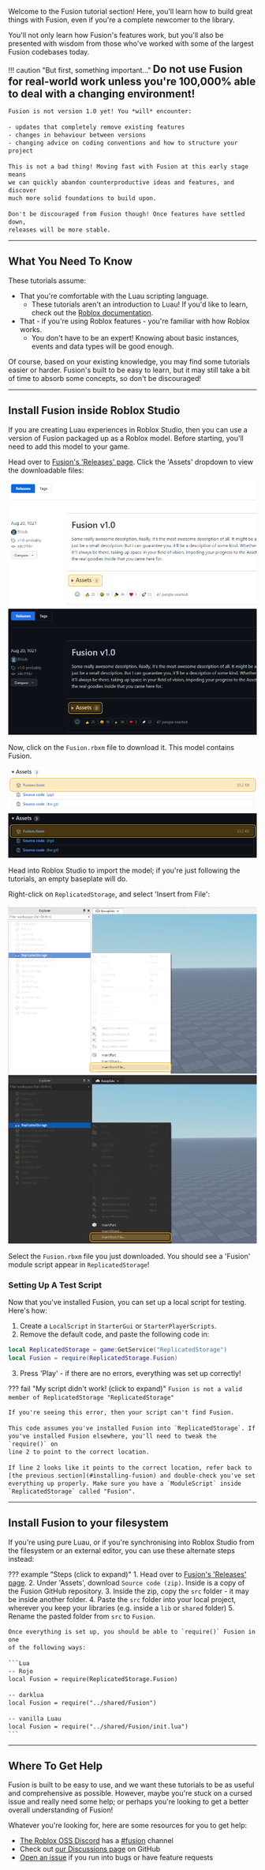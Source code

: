 Welcome to the Fusion tutorial section! Here, you'll learn how to build great
things with Fusion, even if you're a complete newcomer to the library.

You'll not only learn how Fusion's features work, but you'll also be presented
with wisdom from those who've worked with some of the largest Fusion codebases
today.

!!! caution "But first, something important..."
	**<span style="font-size: 1.5em; color: var(--fusiondoc-accent);">
	Do not use Fusion for real-world work unless you're 100,000% able to deal
	with a changing environment!
	</span>**

	Fusion is not version 1.0 yet! You *will* encounter:

	- updates that completely remove existing features
	- changes in behaviour between versions
	- changing advice on coding conventions and how to structure your project

	This is not a bad thing! Moving fast with Fusion at this early stage means
	we can quickly abandon counterproductive ideas and features, and discover
	much more solid foundations to build upon.

	Don't be discouraged from Fusion though! Once features have settled down,
	releases will be more stable.

-----

## What You Need To Know

These tutorials assume:

- That you're comfortable with the Luau scripting language.
	- These tutorials aren't an introduction to Luau! If you'd like to learn,
	check out the [Roblox documentation](https://create.roblox.com/docs).
- That - if you're using Roblox features - you're familiar with how Roblox works.
    - You don't have to be an expert! Knowing about basic instances, events
	and data types will be good enough.

Of course, based on your existing knowledge, you may find some tutorials easier
or harder. Fusion's built to be easy to learn, but it may still take a bit of
time to absorb some concepts, so don't be discouraged!

-----

## Install Fusion inside Roblox Studio

If you are creating Luau experiences in Roblox Studio, then you can use a
version of Fusion packaged up as a Roblox model. Before starting, you'll need
to add this model to your game.

Head over to [Fusion's 'Releases' page](https://github.com/Elttob/Fusion/releases).
Click the 'Assets' dropdown to view the downloadable files:

![Picture of Fusion's GitHub Releases page, with the Assets dropdown highlighted.](index/Github-Releases-Guide-1-Light.png#only-light)
![Picture of Fusion's GitHub Releases page, with the Assets dropdown highlighted.](index/Github-Releases-Guide-1-Dark.png#only-dark)

Now, click on the `Fusion.rbxm` file to download it. This model contains Fusion.

![The Assets dropdown opened to reveal downloads, with Fusion.rbxm highlighted.](index/Github-Releases-Guide-2-Light.png#only-light)
![The Assets dropdown opened to reveal downloads, with Fusion.rbxm highlighted.](index/Github-Releases-Guide-2-Dark.png#only-dark)

Head into Roblox Studio to import the model; if you're just following the
tutorials, an empty baseplate will do.

Right-click on `ReplicatedStorage`, and select 'Insert from File':

![ReplicatedStorage is right-clicked, showing a context menu of items. Insert from File is highlighted.](index/Github-Releases-Guide-3-Light.png#only-light)
![ReplicatedStorage is right-clicked, showing a context menu of items. Insert from File is highlighted.](index/Github-Releases-Guide-3-Dark.png#only-dark)

Select the `Fusion.rbxm` file you just downloaded. You should see a 'Fusion'
module script appear in `ReplicatedStorage`!

### Setting Up A Test Script

Now that you've installed Fusion, you can set up a local script for testing.
Here's how:

1. Create a `LocalScript` in `StarterGui` or `StarterPlayerScripts`.
2. Remove the default code, and paste the following code in:
```Lua linenums="1"
local ReplicatedStorage = game:GetService("ReplicatedStorage")
local Fusion = require(ReplicatedStorage.Fusion)
```
3. Press 'Play' - if there are no errors, everything was set up correctly!

??? fail "My script didn't work! (click to expand)"
	```
	Fusion is not a valid member of ReplicatedStorage "ReplicatedStorage"
	```

	If you're seeing this error, then your script can't find Fusion.

	This code assumes you've installed Fusion into `ReplicatedStorage`. If
	you've installed Fusion elsewhere, you'll need to tweak the `require()` on
	line 2 to point to the correct location.

	If line 2 looks like it points to the correct location, refer back to
	[the previous section](#installing-fusion) and double-check you've set
	everything up properly. Make sure you have a `ModuleScript` inside
	`ReplicatedStorage` called "Fusion".

-----

## Install Fusion to your filesystem

If you're using pure Luau, or if you're synchronising into Roblox Studio from
the filesystem or an external editor, you can use these alternate steps instead:

??? example "Steps (click to expand)"
	1. Head over to [Fusion's 'Releases' page](https://github.com/Elttob/Fusion/releases).
	2. Under 'Assets', download `Source code (zip)`. Inside is a copy
	of the Fusion GitHub repository.
	3. Inside the zip, copy the `src` folder - it may be inside another folder.
	4. Paste the `src` folder into your local project, wherever you keep your
	libraries (e.g. inside a `lib` or `shared` folder)
	5. Rename the pasted folder from `src` to `Fusion`.

	Once everything is set up, you should be able to `require()` Fusion in one
	of the following ways:

	```Lua
	-- Rojo
	local Fusion = require(ReplicatedStorage.Fusion)

	-- darklua
	local Fusion = require("../shared/Fusion")

	-- vanilla Luau
	local Fusion = require("../shared/Fusion/init.lua")
	```

-----

## Where To Get Help

Fusion is built to be easy to use, and we want these tutorials to be as useful
and comprehensive as possible. However, maybe you're stuck on a cursed issue
and really need some help; or perhaps you're looking to get a better overall
understanding of Fusion!

Whatever you're looking for, here are some resources for you to get help:

- [The Roblox OSS Discord](https://discord.gg/h2NV8PqhAD) has a [#fusion](https://discord.com/channels/385151591524597761/895437663040077834) channel
- Check out [our Discussions page](https://github.com/Elttob/Fusion/discussions) on GitHub
- [Open an issue](https://github.com/Elttob/Fusion/issues) if you run into bugs or have feature requests
